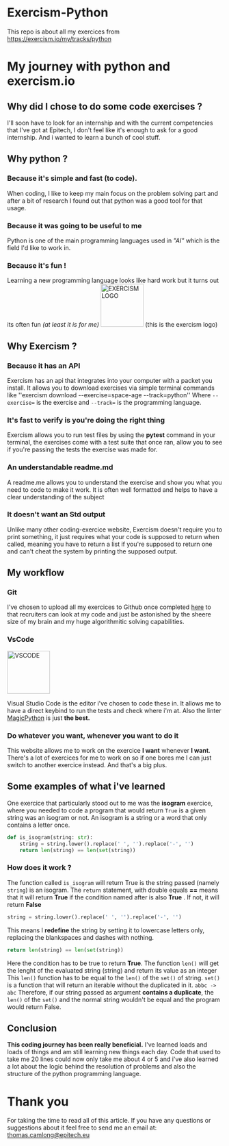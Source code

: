 # Exercism-Python
This repo is about all my exercices from https://exercism.io/my/tracks/python

# My journey with python and exercism.io
## Why did I chose to do some code exercises ?
I'll soon have to look for an internship and with the current competencies that I've got at Epitech, I don't feel like it's enough to ask for a good internship. And i wanted to learn a bunch of cool stuff.
## Why python ?
### Because it's simple and fast (to code).
When coding, I like to keep my main focus on the problem solving part and after a bit of research I found out that python was a good tool for that usage.
### Because it was going to be useful to me
Python is one of the main programming languages used in *"AI"* which is the field I'd like to work in.
### Because it's fun !
Learning a new programming language looks like hard work but it turns out its often fun *(at least it is for me)*
<img src="/images/exercism.png" alt="EXERCISM LOGO" width="100" height="100"> (this is the exercism logo)

## Why Exercism ?
### Because it has an API
Exercism has an api that integrates into your computer with a packet you install. It allows you to download exercises via simple terminal commands like ''exercism download --exercise=space-age --track=python''
Where ``--exercise=`` is the exercise and ``--track=`` is the programming language.
### It's fast to verify is you're doing the right thing
Exercism allows you to run test files by using the **pytest** command in your terminal, the exercises come with a test suite that once ran, allow you to see if you're passing the tests the exercise was made for.
### An understandable readme.md
A readme.me allows you to understand the exercise and show you what you need to code to make it work. It is often well formatted and helps to have a clear understanding of the subject
### It doesn't want an Std output
Unlike many other coding-exercice website, Exercism doesn't require you to print something, it just requires what your code is supposed to return when called, meaning you have to return a list if you're supposed to return one and can't cheat the system by printing the supposed output.
## My workflow
### Git
I've chosen to upload all my exercices to Github <i class="fa fa-github"></i> once completed [here](https://github.com/ajnart/Exercism-Python) to that recruiters can look at my code and just be astonished by the sheere size of my brain and my huge algorithmitic solving capabilities.
### VsCode
<img src="/images/vscode.png" alt="VSCODE" width="100" height="100">

Visual Studio Code is the editor i've chosen to code these in. It allows me to have a direct keybind to run the tests and check where i'm at.
Also the linter [MagicPython](https://github.com/MagicStack/MagicPython) is just **the best.**
### Do whatever you want, whenever you want to do it
This website allows me to work on the exercice **I want** whenever **I want**. There's a lot of exercices for me to work on so if one bores me I can just switch to another exercice instead. And that's a big plus. <i class="fa fa-heart"></i>

## Some examples of what i've learned
One exercice that particularly stood out to me was the **isogram** exercice, where you needed to code a program that would return ``True`` is a given string was an isogram or not. An isogram is a string or a word that only contains a letter once.

```python
def is_isogram(string: str):
    string = string.lower().replace(' ', '').replace('-', '')
    return len(string) == len(set(string))
```
### How does it work ?
The function called ``is_isogram`` will return True is the string passed (namely ``string``) is an isogram.
The ``return`` statement, with double equals **==** means that it will return **True** if the condition named after is also **True** . If not, it will return **False**

```python
string = string.lower().replace(' ', '').replace('-', '')
```
This means I **redefine** the string by setting it to lowercase letters only, replacing the blankspaces and dashes with nothing.

```python
return len(string) == len(set(string))
```
Here the condition has to be true to return **True**.
The function ``len()`` will get the lenght of the evaluated string (string) and return its value as an integer
This ``len()`` function has to be equal to the ``len()`` of the ``set()`` of string. ``set()`` is a function that will return an iterable without the duplicated in it. ``abbc -> abc``
Therefore, if our string passed as argument **contains a duplicate**, the ``len()`` of the ``set()`` and the normal string wouldn't be equal and the program would return False.

## Conclusion
**This coding journey has been really beneficial.**
I've learned loads and loads of things and am still learning new things each day. Code that used to take me 20 lines could now only take me about 4 or 5 and i've also learned a lot about the logic behind the resolution of problems and also the structure of the python programming language.

# Thank you
For taking the time to read all of this article. If you have any questions or suggestions about it feel free to send me an email at: [thomas.camlong@epitech.eu](mailto:thomas.camlong@epitech.eu)
